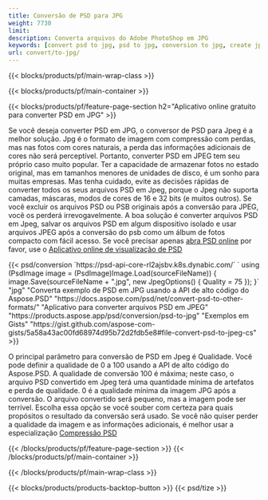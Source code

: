 ```yaml
---
title: Conversão de PSD para JPG
weight: 7730
limit: 
description: Converta arquivos do Adobe PhotoShop em JPG
keywords: [convert psd to jpg, psd to jpg, conversion to jpg, create jpg from psd, print psd as jpg]
url: convert/to-jpg/
---
```


{{< blocks/products/pf/main-wrap-class >}}

{{< blocks/products/pf/main-container >}}

{{< blocks/products/pf/feature-page-section h2="Aplicativo online gratuito para converter PSD em JPG" >}}
<p>Se você deseja converter PSD em JPG, o conversor de PSD para Jpeg é a melhor solução. Jpg é o formato de imagem com compressão com perdas, mas nas fotos com cores naturais, a perda das informações adicionais de cores não será perceptível. Portanto, converter PSD em JPEG tem seu próprio caso muito popular. Ter a capacidade de armazenar fotos no estado original, mas em tamanhos menores de unidades de disco, é um sonho para muitas empresas. Mas tenha cuidado, evite as decisões rápidas de converter todos os seus arquivos PSD em Jpeg, porque o Jpeg não suporta camadas, máscaras, modos de cores de 16 e 32 bits (e muitos outros). Se você excluir os arquivos PSD ou PSB originais após a conversão para JPEG, você os perderá irrevogavelmente. A boa solução é converter arquivos PSD em Jpeg, salvar os arquivos PSD em algum dispositivo isolado e usar arquivos JPEG após a conversão do psb como um álbum de fotos compacto com fácil acesso. Se você precisar apenas <a href="/psd/view">abra PSD online</a> por favor, use o <a href="/psd/view">Aplicativo online de visualização de PSD</a></p>
{{< psd/conversion `https://psd-api-core-rl2ajsbv.k8s.dynabic.com/` 
`    using (PsdImage image = (PsdImage)Image.Load(sourceFileName))
    {
        image.Save(sourceFileName + ".jpg",  new JpegOptions() { Quality = 75 });
    }` 
		"jpg" 
"Converta exemplo de PSD em JPG usando a API de alto código do Aspose.PSD"  "https://docs.aspose.com/psd/net/convert-psd-to-other-formats/" 
"Aplicativo para converter arquivos PSD em JPEG" "https://products.aspose.app/psd/conversion/psd-to-jpg" 
"Exemplos em Gists" "https://gist.github.com/aspose-com-gists/5a58a43ac00fd68974d95b72d2fdb5e8#file-convert-psd-to-jpeg-cs" >}}
<p>O principal parâmetro para conversão de PSD em Jpeg é Qualidade. Você pode definir a qualidade de 0 a 100 usando a API de alto código do Aspose.PSD. A qualidade de conversão 100 é máxima; neste caso, o arquivo PSD convertido em Jpeg terá uma quantidade mínima de artefatos e perda de qualidade. 0 é a qualidade mínima da imagem JPG após a conversão. O arquivo convertido será pequeno, mas a imagem pode ser terrível. Escolha essa opção se você souber com certeza para quais propósitos o resultado da conversão será usado. Se você não quiser perder a qualidade da imagem e as informações adicionais, é melhor usar a especialização <a href="/psd/reduce-size">Compressão PSD</a></p>
{{< /blocks/products/pf/feature-page-section >}}
{{< /blocks/products/pf/main-container >}}


{{< /blocks/products/pf/main-wrap-class >}}

{{< blocks/products/products-backtop-button >}}
{{< psd/tize >}}
